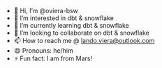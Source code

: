 - 👋 Hi, I’m @oviera-bsw
- 👀 I’m interested in dbt & snowflake
- 🌱 I’m currently learning dbt & snowflake
- 💞️ I’m looking to collaborate on dbt & snowflake
- 📫 How to reach me @ lando.viera@outlook.com
- 😄 Pronouns: he/him
- ⚡ Fun fact: I am from Mars!

<!---
oviera-bsw/oviera-bsw is a ✨ special ✨ repository because its `README.md` (this file) appears on your GitHub profile.
You can click the Preview link to take a look at your changes.
--->
